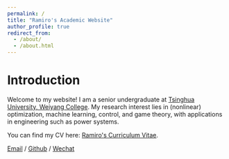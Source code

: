 ```yaml
---
permalink: /
title: "Ramiro's Academic Website"
author_profile: true
redirect_from: 
  - /about/
  - /about.html
---
```

Introduction
======
Welcome to my website! I am a senior undergraduate at [Tsinghua University, Weiyang College](https://www.wyc.tsinghua.edu.cn/). My research interest lies in (nonlinear) optimization, machine learning, control, and game theory, with applications in engineering such as power systems.

You can find my CV here: [Ramiro's Curriculum Vitae](../assets/Curriculum_Vitae.pdf).

[Email](sunrt21@mails.tsinghua.edu.cn) / [Github](https://github.com/Ramiro-Sun) / [Wechat](../images/wechat.jpg)
